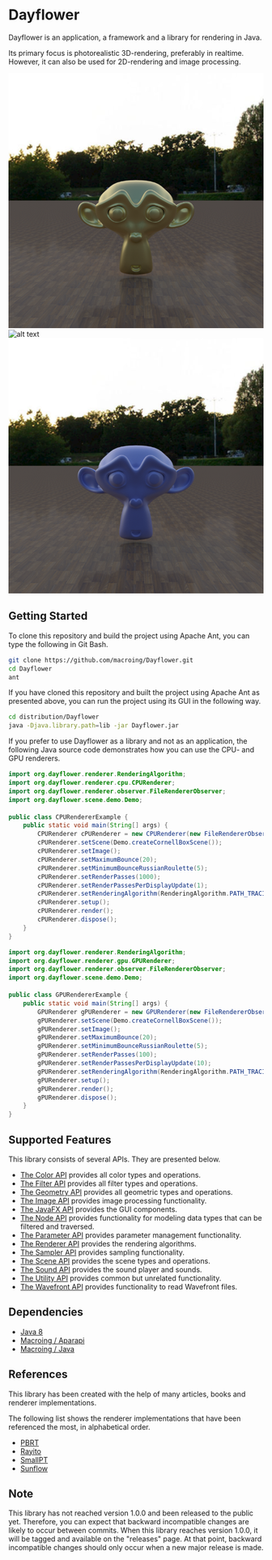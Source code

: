 Dayflower
=========
Dayflower is an application, a framework and a library for rendering in Java.

Its primary focus is photorealistic 3D-rendering, preferably in realtime. However, it can also be used for 2D-rendering and image processing.

![alt text](https://github.com/macroing/Dayflower/blob/master/images/Image-015.png "Dayflower")
![alt text](https://github.com/macroing/Dayflower/blob/master/images/Image-005.png "Dayflower")
![alt text](https://github.com/macroing/Dayflower/blob/master/images/Image-016.png "Dayflower")

Getting Started
---------------
To clone this repository and build the project using Apache Ant, you can type the following in Git Bash.

```bash
git clone https://github.com/macroing/Dayflower.git
cd Dayflower
ant
```

If you have cloned this repository and built the project using Apache Ant as presented above, you can run the project using its GUI in the following way.
```bash
cd distribution/Dayflower
java -Djava.library.path=lib -jar Dayflower.jar
```

If you prefer to use Dayflower as a library and not as an application, the following Java source code demonstrates how you can use the CPU- and GPU renderers.
```java
import org.dayflower.renderer.RenderingAlgorithm;
import org.dayflower.renderer.cpu.CPURenderer;
import org.dayflower.renderer.observer.FileRendererObserver;
import org.dayflower.scene.demo.Demo;

public class CPURendererExample {
    public static void main(String[] args) {
        CPURenderer cPURenderer = new CPURenderer(new FileRendererObserver("Image.png", true, false));
        cPURenderer.setScene(Demo.createCornellBoxScene());
        cPURenderer.setImage();
        cPURenderer.setMaximumBounce(20);
        cPURenderer.setMinimumBounceRussianRoulette(5);
        cPURenderer.setRenderPasses(1000);
        cPURenderer.setRenderPassesPerDisplayUpdate(1);
        cPURenderer.setRenderingAlgorithm(RenderingAlgorithm.PATH_TRACING);
        cPURenderer.setup();
        cPURenderer.render();
        cPURenderer.dispose();
    }
}
```
```java
import org.dayflower.renderer.RenderingAlgorithm;
import org.dayflower.renderer.gpu.GPURenderer;
import org.dayflower.renderer.observer.FileRendererObserver;
import org.dayflower.scene.demo.Demo;

public class GPURendererExample {
    public static void main(String[] args) {
        GPURenderer gPURenderer = new GPURenderer(new FileRendererObserver("Image.png", true, false));
        gPURenderer.setScene(Demo.createCornellBoxScene());
        gPURenderer.setImage();
        gPURenderer.setMaximumBounce(20);
        gPURenderer.setMinimumBounceRussianRoulette(5);
        gPURenderer.setRenderPasses(100);
        gPURenderer.setRenderPassesPerDisplayUpdate(10);
        gPURenderer.setRenderingAlgorithm(RenderingAlgorithm.PATH_TRACING);
        gPURenderer.setup();
        gPURenderer.render();
        gPURenderer.dispose();
    }
}
```

Supported Features
------------------
This library consists of several APIs. They are presented below.

 - [The Color API](https://github.com/macroing/Dayflower/tree/master/documentation/Color) provides all color types and operations.
 - [The Filter API](https://github.com/macroing/Dayflower/tree/master/documentation/Filter) provides all filter types and operations.
 - [The Geometry API](https://github.com/macroing/Dayflower/tree/master/documentation/Geometry) provides all geometric types and operations.
 - [The Image API](https://github.com/macroing/Dayflower/tree/master/documentation/Image) provides image processing functionality.
 - [The JavaFX API](https://github.com/macroing/Dayflower/tree/master/documentation/JavaFX) provides the GUI components.
 - [The Node API](https://github.com/macroing/Dayflower/tree/master/documentation/Node) provides functionality for modeling data types that can be filtered and traversed.
 - [The Parameter API](https://github.com/macroing/Dayflower/tree/master/documentation/Parameter) provides parameter management functionality.
 - [The Renderer API](https://github.com/macroing/Dayflower/tree/master/documentation/Renderer) provides the rendering algorithms.
 - [The Sampler API](https://github.com/macroing/Dayflower/tree/master/documentation/Sampler) provides sampling functionality.
 - [The Scene API](https://github.com/macroing/Dayflower/tree/master/documentation/Scene) provides the scene types and operations.
 - [The Sound API](https://github.com/macroing/Dayflower/tree/master/documentation/Sound) provides the sound player and sounds.
 - [The Utility API](https://github.com/macroing/Dayflower/tree/master/documentation/Utility) provides common but unrelated functionality.
 - [The Wavefront API](https://github.com/macroing/Dayflower/tree/master/documentation/Wavefront) provides functionality to read Wavefront files.

Dependencies
------------
 - [Java 8](http://www.java.com)
 - [Macroing / Aparapi](https://github.com/macroing/aparapi)
 - [Macroing / Java](https://github.com/macroing/Java)

References
----------
This library has been created with the help of many articles, books and renderer implementations.

The following list shows the renderer implementations that have been referenced the most, in alphabetical order.

 - [PBRT](https://www.pbrt.org/)
 - [Rayito](https://github.com/Tecla/Rayito)
 - [SmallPT](https://www.kevinbeason.com/smallpt/)
 - [Sunflow](http://sunflow.sourceforge.net/)

Note
----
This library has not reached version 1.0.0 and been released to the public yet. Therefore, you can expect that backward incompatible changes are likely to occur between commits. When this library reaches version 1.0.0, it will be tagged and available on the "releases" page. At that point, backward incompatible changes should only occur when a new major release is made.